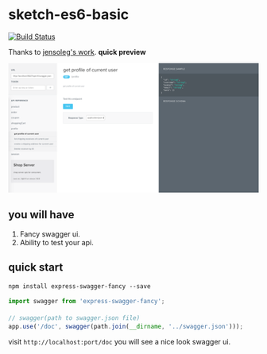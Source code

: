 # sketch-es6-basic

[![Build Status](https://travis-ci.org/zzswang/express-swagger-fancy.svg?branch=master)](https://travis-ci.org/zzswang/express-swagger-fancy)

Thanks to [jensoleg's work](https://github.com/jensoleg/swagger-ui).
**quick preview**

![](./swagger-fancy.png)


## you will have

1. Fancy swagger ui.
2. Ability to test your api.

## quick start

```
npm install express-swagger-fancy --save
```

```js
import swagger from 'express-swagger-fancy';

// swagger(path to swagger.json file)
app.use('/doc', swagger(path.join(__dirname, '../swagger.json')));
```

visit `http://localhost:port/doc` you will see a nice look swagger ui.